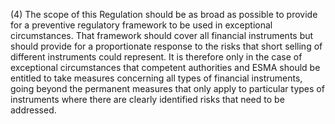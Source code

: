 (4) The scope of this Regulation should be as broad as possible to provide for a preventive regulatory framework to be used in exceptional circumstances. That framework should cover all financial instruments but should provide for a proportionate response to the risks that short selling of different instruments could represent. It is therefore only in the case of exceptional circumstances that competent authorities and ESMA should be entitled to take measures concerning all types of financial instruments, going beyond the permanent measures that only apply to particular types of instruments where there are clearly identified risks that need to be addressed.